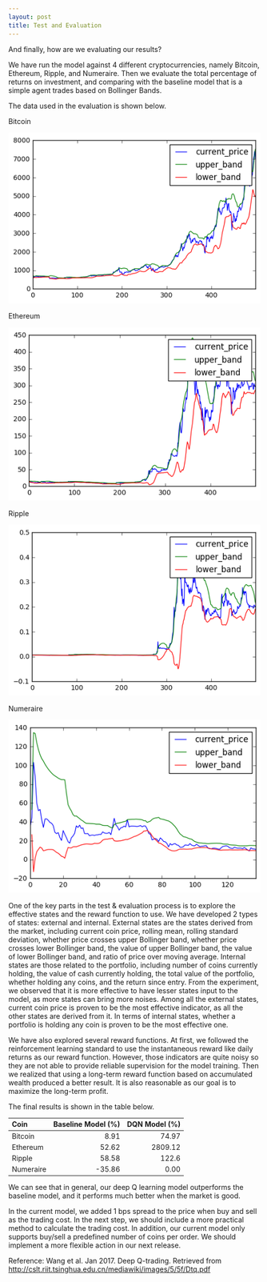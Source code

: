 ```yaml
---
layout: post
title: Test and Evaluation
---
```


And finally, how are we evaluating our results?

We have run the model against 4 different cryptocurrencies, namely Bitcoin, Ethereum, Ripple, and Numeraire. Then we evaluate the total percentage of returns on investment, and comparing with the baseline model that is a simple agent trades based on Bollinger Bands.

The data used in the evaluation is shown below.

Bitcoin

![btc](https://github.com/GradientTrader/gradienttrader.github.io/blob/master/images/btcPrice.png?raw=true)

Ethereum

![eth](https://github.com/GradientTrader/gradienttrader.github.io/blob/master/images/ethPrice.png?raw=true)

Ripple

![ripple](https://github.com/GradientTrader/gradienttrader.github.io/blob/master/images/ripplePrice.png?raw=true)

Numeraire

![numeraire](https://github.com/GradientTrader/gradienttrader.github.io/blob/master/images/numerairePrice.png?raw=true)

One of the key parts in the test & evaluation process is to explore the effective states and the reward function to use. We have developed 2 types of states: external and internal. External states are the states derived from the market, including current coin price, rolling mean, rolling standard deviation, whether price crosses upper Bollinger band, whether price crosses lower Bollinger band, the value of upper Bollinger band, the value of lower Bollinger band, and ratio of price over moving average. Internal states are those related to the portfolio, including number of coins currently holding, the value of cash currently holding, the total value of the portfolio, whether holding any coins, and the return since entry. From the experiment, we observed that it is more effective to have lesser states input to the model, as more states can bring more noises. Among all the external states, current coin price is proven to be the most effective indicator, as all the other states are derived from it. In terms of internal states, whether a portfolio is holding any coin is proven to be the most effective one.

We have also explored several reward functions. At first, we followed the reinforcement learning standard to use the instantaneous reward like daily returns as our reward function. However, those indicators are quite noisy so they are not able to provide reliable supervision for the model training. Then we realized that using a long-term reward function based on accumulated wealth produced a better result. It is also reasonable as our goal is to maximize the long-term profit.

The final results is shown in the table below.

| Coin        | Baseline Model (%)     | DQN Model (%)  |
| :---        |                   ---: |           ---: |
| Bitcoin     | 8.91                   | 74.97          |
| Ethereum    | 52.62                  | 2809.12        |
| Ripple      | 58.58                  | 122.6          |
| Numeraire   | -35.86                 | 0.00           |

We can see that in general, our deep Q learning model outperforms the baseline model, and it performs much better when the market is good.

In the current model, we added 1 bps spread to the price when buy and sell as the trading cost. In the next step, we should include a more practical method to calculate the trading cost. In addition, our current model only supports buy/sell a predefined number of coins per order. We should implement a more flexible action in our next release. 

Reference:
Wang et al. Jan 2017. Deep Q-trading. Retrieved from http://cslt.riit.tsinghua.edu.cn/mediawiki/images/5/5f/Dtq.pdf